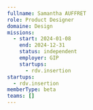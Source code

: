 ```yaml
---
fullname: Samantha AUFFRET
role: Product Designer
domaine: Design
missions:
  - start: 2024-01-08
    end: 2024-12-31
    status: independent
    employer: GIP
    startups:
      - rdv.insertion
startups:
  - rdv.insertion
memberType: beta
teams: []
---
```

